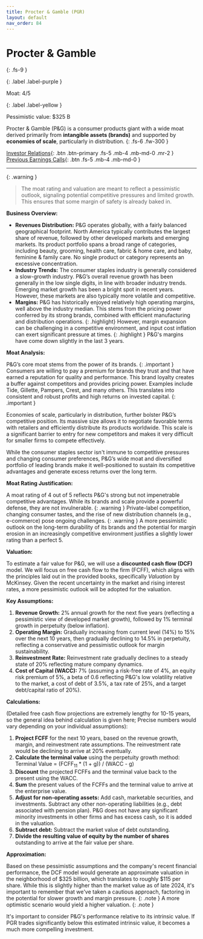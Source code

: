```yaml
---
title: Procter & Gamble (PGR)
layout: default
nav_order: 84
---
```


# Procter & Gamble
{: .fs-9 }

{: .label .label-purple }

Moat: 4/5

{: .label .label-yellow }

Pessimistic value: $325 B

Procter & Gamble (P&G) is a consumer products giant with a wide moat derived primarily from **intangible assets (brands)** and supported by **economies of scale**, particularly in distribution.
{: .fs-6 .fw-300 }

[Investor Relations](https://www.google.com/search?q=PGR+investor+relations){: .btn .btn-primary .fs-5 .mb-4 .mb-md-0 .mr-2 }
[Previous Earnings Calls](https://discountingcashflows.com/company/PGR/transcripts/){: .btn .fs-5 .mb-4 .mb-md-0 }

---

{: .warning } 
>The moat rating and valuation are meant to reflect a pessimistic outlook, signaling potential competitive pressures and limited growth. This ensures that some margin of safety is already baked in.


**Business Overview:**

* **Revenues Distribution:** P&G operates globally, with a fairly balanced geographical footprint. North America typically contributes the largest share of revenue, followed by other developed markets and emerging markets. Its product portfolio spans a broad range of categories, including beauty, grooming, health care, fabric & home care, and baby, feminine & family care.  No single product or category represents an excessive concentration.
* **Industry Trends:** The consumer staples industry is generally considered a slow-growth industry. P&G’s overall revenue growth has been generally in the low single digits, in line with broader industry trends. Emerging market growth has been a bright spot in recent years. However, these markets are also typically more volatile and competitive.
* **Margins:** P&G has historically enjoyed relatively high operating margins, well above the industry median. This stems from the pricing power conferred by its strong brands, combined with efficient manufacturing and distribution operations.  {: .highlight} However, margin expansion can be challenging in a competitive environment, and input cost inflation can exert significant pressure at times. {: .highlight }  P&G's margins have come down slightly in the last 3 years.

**Moat Analysis:**

P&G’s core moat stems from the power of its brands.  {: .important } Consumers are willing to pay a premium for brands they trust and that have earned a reputation for quality and performance.  This brand loyalty creates a buffer against competitors and provides pricing power. Examples include Tide, Gillette, Pampers, Crest, and many others. This translates into consistent and robust profits and high returns on invested capital. {: .important }

Economies of scale, particularly in distribution, further bolster P&G’s competitive position.  Its massive size allows it to negotiate favorable terms with retailers and efficiently distribute its products worldwide. This scale is a significant barrier to entry for new competitors and makes it very difficult for smaller firms to compete effectively.

While the consumer staples sector isn't immune to competitive pressures and changing consumer preferences, P&G’s wide moat and diversified portfolio of leading brands make it well-positioned to sustain its competitive advantages and generate excess returns over the long term.

**Moat Rating Justification:**

A moat rating of 4 out of 5 reflects P&G's strong but not impenetrable competitive advantages. While its brands and scale provide a powerful defense, they are not invulnerable.  {: .warning } Private-label competition, changing consumer tastes, and the rise of new distribution channels (e.g., e-commerce) pose ongoing challenges. {: .warning }  A more pessimistic outlook on the long-term durability of its brands and the potential for margin erosion in an increasingly competitive environment justifies a slightly lower rating than a perfect 5.


**Valuation:**

To estimate a fair value for P&G, we will use a **discounted cash flow (DCF)** model. We will focus on free cash flow to the firm (FCFF), which aligns with the principles laid out in the provided books, specifically *Valuation* by McKinsey. Given the recent uncertainty in the market and rising interest rates, a more pessimistic outlook will be adopted for the valuation.

**Key Assumptions:**

1. **Revenue Growth:**  2% annual growth for the next five years (reflecting a pessimistic view of developed market growth), followed by 1% terminal growth in perpetuity (below inflation).
2. **Operating Margin:** Gradually increasing from current level (14%) to 15% over the next 10 years, then gradually declining to 14.5% in perpetuity, reflecting a conservative and pessimistic outlook for margin sustainability.
3. **Reinvestment Rate:** Reinvestment rate gradually declines to a steady state of 20% reflecting mature company dynamics.
4. **Cost of Capital (WACC):** 7% (assuming a risk-free rate of 4%, an equity risk premium of 5%, a beta of 0.6 reflecting P&G's low volatility relative to the market, a cost of debt of 3.5%, a tax rate of 25%, and a target debt/capital ratio of 20%).

**Calculations:**

(Detailed free cash flow projections are extremely lengthy for 10-15 years, so the general idea behind calculation is given here; Precise numbers would vary depending on your individual assumptions):

1. **Project FCFF** for the next 10 years, based on the revenue growth, margin, and reinvestment rate assumptions. The reinvestment rate would be declining to arrive at 20% eventually.
2. **Calculate the terminal value** using the perpetuity growth method:
   Terminal Value = (FCFF<sub>11</sub> \* (1 + g)) / (WACC - g)
3. **Discount** the projected FCFFs and the terminal value back to the present using the WACC.
4. **Sum** the present values of the FCFFs and the terminal value to arrive at the enterprise value.
5. **Adjust for non-operating assets:** Add cash, marketable securities, and investments. Subtract any other non-operating liabilities (e.g., debt associated with pension plan). P&G does not have any significant minority investments in other firms and has excess cash, so it is added in the valuation.
6. **Subtract debt:** Subtract the market value of debt outstanding.
7. **Divide the resulting value of equity by the number of shares** outstanding to arrive at the fair value per share.

**Approximation:**

Based on these pessimistic assumptions and the company's recent financial performance, the DCF model would generate an approximate valuation in the neighborhood of \$325 billion, which translates to roughly \$115 per share. While this is slightly higher than the market value as of late 2024, it's important to remember that we've taken a cautious approach, factoring in the potential for slower growth and margin pressure. {: .note } A more optimistic scenario would yield a higher valuation.  {: .note }

It's important to consider P&G's performance relative to its intrinsic value. If PGR trades significantly below this estimated intrinsic value, it becomes a much more compelling investment.